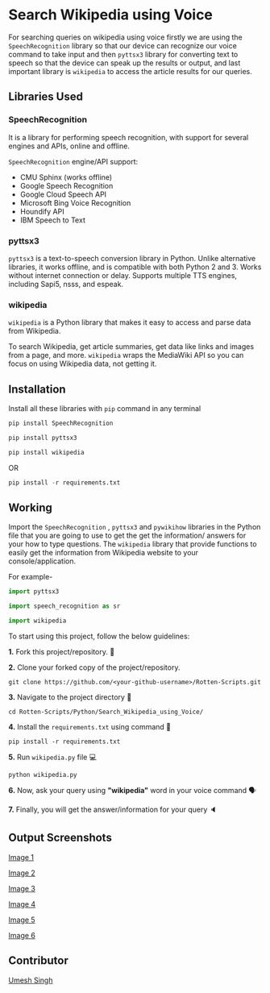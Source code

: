 # Search Wikipedia using Voice

For searching queries on wikipedia using voice firstly we are using the `SpeechRecognition` library so that our device can recognize our voice command to take input and then `pyttsx3` library for converting text to speech so that the device can speak up the results or output, and last important library is `wikipedia` to access the article results for our queries. 

## Libraries Used

### SpeechRecognition

It is a library for performing speech recognition, with support for several engines and APIs, online and offline.

`SpeechRecognition` engine/API support:

- CMU Sphinx (works offline)
- Google Speech Recognition
- Google Cloud Speech API
- Microsoft Bing Voice Recognition
- Houndify API
- IBM Speech to Text

### pyttsx3 

`pyttsx3` is a text-to-speech conversion library in Python. Unlike alternative libraries, it works offline, and is compatible with both Python 2 and 3. Works without internet connection or delay. Supports multiple TTS engines, including Sapi5, nsss, and espeak.

### wikipedia
`wikipedia` is a Python library that makes it easy to access and parse data from Wikipedia.

To search Wikipedia, get article summaries, get data like links and images from a page, and more. `wikipedia` wraps the MediaWiki API so you can focus on using Wikipedia data, not getting it.

## Installation

Install all these libraries with `pip` command in any terminal

```python
pip install SpeechRecognition

pip install pyttsx3

pip install wikipedia
```

OR

```python
pip install -r requirements.txt
```

## Working

Import the `SpeechRecognition` , `pyttsx3` and `pywikihow` libraries in the Python file that you are going to use to get the get the information/ answers for your how to type questions. The `wikipedia` library that provide functions to easily get the information from Wikipedia website to your console/application.

For example-

```python
import pyttsx3                                      

import speech_recognition as sr                     

import wikipedia                
```

To start using this project, follow the below guidelines: 

**1.**  Fork this project/repository. 🍴

**2.**  Clone your forked copy of the project/repository.

```
git clone https://github.com/<your-github-username>/Rotten-Scripts.git
```

**3.** Navigate to the project directory :file_folder: 

```
cd Rotten-Scripts/Python/Search_Wikipedia_using_Voice/
```

**4.** Install the `requirements.txt` using command 🔧

```
pip install -r requirements.txt
```

**5.** Run `wikipedia.py` file 💻

```
python wikipedia.py
```

**6.** Now, ask your query using **"wikipedia"** word in your voice command 🗣️

**7.** Finally, you will get the answer/information for your query 🔈 

## Output Screenshots

[Image 1](https://i.imgur.com/FMeqUBA.png)

[Image 2](https://i.imgur.com/pcdvnTo.png)

[Image 3](https://i.imgur.com/iu94kn6.png)

[Image 4](https://i.imgur.com/aExDzSH.png)

[Image 5](https://i.imgur.com/fs2HVYl.png)

[Image 6](https://i.imgur.com/2w3yK1w.png)

## Contributor

[Umesh Singh](https://github.com/Umesh-01)
